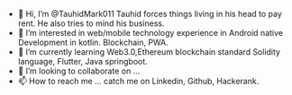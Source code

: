 - 👋 Hi, I’m @TauhidMark011 Tauhid forces things living in his head to pay rent. He also tries to mind his business.
- 👀 I’m interested in web/mobile technology experience in Android native Development in kotlin. Blockchain, PWA.  
- 🌱 I’m currently learning Web3.0,Ethereum blockchain standard Solidity language, Flutter, Java springboot.
- 💞️ I’m looking to collaborate on ...
- 📫 How to reach me ... catch me on Linkedin, Github, Hackerank.

<!---
TauhidMark011/TauhidMark011 is a ✨ special ✨ repository because its `README.md` (this file) appears on your GitHub profile.
You can click the Preview link to take a look at your changes.
--->
